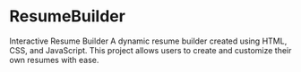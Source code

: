# ResumeBuilder
Interactive Resume Builder A dynamic resume builder created using HTML, CSS, and JavaScript. This project allows users to create and customize their own resumes with ease. 

